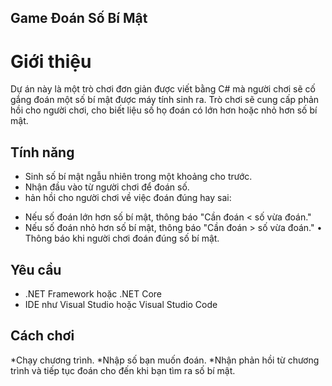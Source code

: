 ## Game Đoán Số Bí Mật
# Giới thiệu
Dự án này là một trò chơi đơn giản được viết bằng C# mà người chơi sẽ cố gắng đoán một số bí mật được máy tính sinh ra. Trò chơi sẽ cung cấp phản hồi cho người chơi, cho biết liệu số họ đoán có lớn hơn hoặc nhỏ hơn số bí mật.

## Tính năng
* Sinh số bí mật ngẫu nhiên trong một khoảng cho trước.
* Nhận đầu vào từ người chơi để đoán số.
* hản hồi cho người chơi về việc đoán đúng hay sai:
- Nếu số đoán lớn hơn số bí mật, thông báo "Cần đoán < số vừa đoán."
- Nếu số đoán nhỏ hơn số bí mật, thông báo "Cần đoán > số vừa đoán."
• Thông báo khi người chơi đoán đúng số bí mật.

## Yêu cầu
* .NET Framework hoặc .NET Core
* IDE như Visual Studio hoặc Visual Studio Code

## Cách chơi
*Chạy chương trình. 
*Nhập số bạn muốn đoán.
*Nhận phản hồi từ chương trình và tiếp tục đoán cho đến khi bạn tìm ra số bí mật. 
